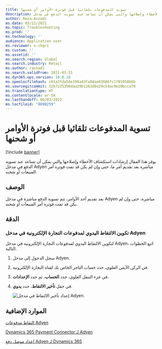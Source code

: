 ```yaml
---
title: تسوية المدفوعات تلقائيا قبل فوترة الأوامر أو شحنها
description: يوفر هذا المقال إرشادات استكشاف الأخطاء وإصلاحها والتي يمكن أن تساعد عند تسوية الدفع في مدخل Adyen مباشرة بعد تقديم أمر ما، حتى وإن لم يكن قد تمت فوترة أمر المبيعات أو شحنه.
author: Reza-Assadi
ms.date: 03/11/2021
ms.topic: Troubleshooting
ms.prod: ''
ms.technology: ''
audience: Application user
ms.reviewer: v-chgri
ms.custom: ''
ms.assetid: ''
ms.search.region: Global
ms.search.industry: Retail
ms.author: rassadi
ms.search.validFrom: 2021-01-31
ms.dyn365.ops.version: 10.0.18
ms.openlocfilehash: c01a2fda54e198a43fa84ae83686fc1701958b6b
ms.sourcegitcommit: 52b7225350daa29b1263d8e29c54ac9e20bcca70
ms.translationtype: HT
ms.contentlocale: ar-SA
ms.lasthandoff: 06/03/2022
ms.locfileid: "8890259"
---
```

# <a name="payments-are-automatically-settled-before-orders-are-invoiced-or-shipped"></a>تسوية المدفوعات تلقائيا قبل فوترة الأوامر أو شحنها

[!include [banner](../../includes/banner.md)]

يوفر هذا المقال إرشادات استكشاف الأخطاء وإصلاحها والتي يمكن أن تساعد عند تسوية الدفع في مدخل Adyen مباشرة بعد تقديم أمر ما، حتى وإن لم يكن قد تمت فوترة أمر المبيعات أو شحنه.

## <a name="description"></a>الوصف

بعد تقديم أحد الأوامر، تتم تسوية الدفع مباشرة في مدخل Adyen مباشرة، حتى وإن لم يكن قد تمت فوترة أمر المبيعات أو شحنه.

## <a name="resolution"></a>الدقة

### <a name="configure-manual-capture-for-e-commerce-payments-in-the-adyen-portal"></a>تكوين الالتقاط اليدوي لمدفوعات التجارة الإلكترونية في مدخل Adyen

لتكوين الالتقاط اليدوي لمدفوعات التجارة الإلكترونية في مدخل Adyen، اتبع الخطوات التالية.

1. سجل الدخول إلى مدخل Adyen.
1. في الركن الأيمن العلوي، حدد حساب التاجر الخاص بك لقناة التجارة الإلكترونية.
1. في جزء التنقل العلوي، حدد **الحساب**، ثم حدد **الإعدادات**.
1. في حقل **تأخير الالتقاط**، حدد **يدوي**.

    ![إعداد تأخير الالتقاط في مدخل Adyen.](media/adyen-capture-delay.jpg)

## <a name="additional-resources"></a>الموارد الإضافية

[التقاط مدفوعات Adyen](https://docs.adyen.com/point-of-sale/capturing-payments)

[Dynamics 365 Payment Connector لـ Adyen](../dev-itpro/adyen-connector.md)

[إعداد موصل دفع Adyen لـ Dynamics 365](https://docs.adyen.com/plugins/microsoft-dynamics)
